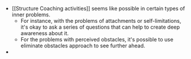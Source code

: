 - [[Structure Coaching activities]] seems like possible in certain types of inner problems.
    - For instance, with the problems of attachments or self-limitations, it's okay to ask a series of questions that can help to create deep awareness about it.
    - For the problems with perceived obstacles, it's possible to use eliminate obstacles approach to see further ahead.
- 
